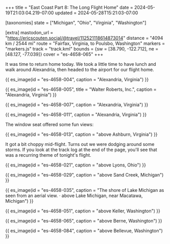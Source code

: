 +++
title = "East Coast Part 8: The Long Flight Home"
date = 2024-05-19T21:03:04.219-07:00
updated = 2024-05-28T15:21:03-07:00

[taxonomies]
state = ["Michigan", "Ohio", "Virginia", "Washington"]

[extra]
mastodon_url = "https://ericscouten.social/@travel/112521118614873014"
distance = "4094 km / 2544 mi"
route = "Fairfax, Virginia, to Poulsbo, Washington"
markers = "markers.js"
track = "track.kml"
bounds = {sw = [38.790, -122.712], ne = [48.127, -77.039]}
cover = "es-4658-065"
+++

It was time to return home today. We took a little time to have lunch and walk around Alexandria, then headed to the airport for our flight home.

<!-- more -->

{{ es_image(id = "es-4658-004", caption = "Alexandria, Virginia") }}

{{ es_image(id = "es-4658-005", title = "Walter Roberts, Inc.", caption = "Alexandria, Virginia") }}

{{ es_image(id = "es-4658-007", caption = "Alexandria, Virginia") }}

{{ es_image(id = "es-4658-011", caption = "Alexandria, Virginia") }}

The window seat offered some fun views:

{{ es_image(id = "es-4658-013", caption = "above Ashburn, Virginia") }}

It got a bit choppy mid-flight. Turns out we were dodging around some storms. If you look at the track log at the end of the page, you'll see that was a recurring theme of tonight's flight.

{{ es_image(id = "es-4658-021", caption = "above Lyons, Ohio") }}

{{ es_image(id = "es-4658-029", caption = "above Sand Creek, Michigan") }}

{{ es_image(id = "es-4658-035", caption = "The shore of Lake Michigan as seen from an aerial view. · above Lake Michigan, near Macatawa, Michigan") }}

{{ es_image(id = "es-4658-051", caption = "above Keller, Washington") }}

{{ es_image(id = "es-4658-065", caption = "above Berne, Washington") }}

{{ es_image(id = "es-4658-084", caption = "above Bellevue, Washington") }}

